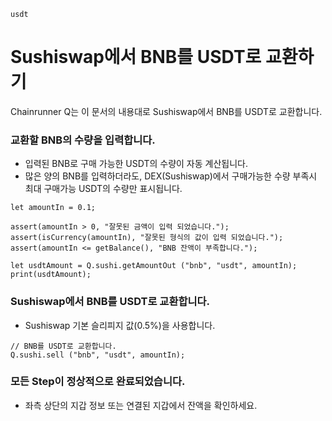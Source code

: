```meta-Currency
usdt
```

# Sushiswap에서 BNB를 USDT로 교환하기

Chainrunner Q는 이 문서의 내용대로 Sushiswap에서 BNB를 USDT로 교환합니다.

### 교환할 BNB의 수량을 입력합니다.

- 입력된 BNB로 구매 가능한 USDT의 수량이 자동 계산됩니다.
- 많은 양의 BNB를 입력하더라도, DEX(Sushiswap)에서 구매가능한 수량 부족시 최대 구매가능 USDT의 수량만 표시됩니다.

```input-Dynamic BNB
let amountIn = 0.1;
```

```input-Verify
assert(amountIn > 0, "잘못된 금액이 입력 되었습니다.");
assert(isCurrency(amountIn), "잘못된 형식의 값이 입력 되었습니다.");
assert(amountIn <= getBalance(), "BNB 잔액이 부족합니다.");
```

```output-Dynamic USDT
let usdtAmount = Q.sushi.getAmountOut ("bnb", "usdt", amountIn);
print(usdtAmount);
```

### Sushiswap에서 BNB를 USDT로 교환합니다.

- Sushiswap 기본 슬리피지 값(0.5%)을 사용합니다.

```taster
// BNB를 USDT로 교환합니다.
Q.sushi.sell ("bnb", "usdt", amountIn);
```

### 모든 Step이 정상적으로 완료되었습니다.

- 좌측 상단의 지갑 정보 또는 연결된 지갑에서 잔액을 확인하세요.
